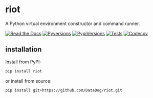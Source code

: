 # riot

A Python virtual environment constructor and command runner.

[![Read the Docs](https://img.shields.io/readthedocs/ddriot?style=for-the-badge)](https://ddriot.readthedocs.io/)
[![Pyversions](https://img.shields.io/pypi/pyversions/riot.svg?style=for-the-badge)](https://pypi.org/project/riot/)
[![PypiVersions](https://img.shields.io/pypi/v/riot.svg?style=for-the-badge)](https://pypi.org/project/riot/)
[![Tests](https://img.shields.io/github/actions/workflow/status/DataDog/riot/main.yml?branch=master&label=Tests&style=for-the-badge)](https://github.com/DataDog/riot/actions?query=workflow%3ACI)
[![Codecov](https://img.shields.io/codecov/c/github/DataDog/riot?style=for-the-badge)](https://codecov.io/gh/DataDog/riot)


## installation

Install from PyPI:

```sh
pip install riot
```

or install from source:

```sh
pip install git+https://github.com/DataDog/riot.git
```
